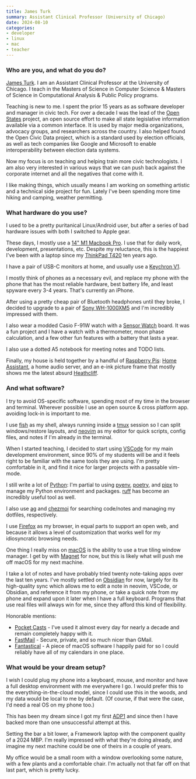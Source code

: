 ```yaml
---
title: James Turk
summary: Assistant Clinical Professor (University of Chicago)
date: 2024-08-10
categories:
- developer
- linux
- mac
- teacher
---
```


### Who are you, and what do you do?

[James Turk](https://jamesturk.net/ "James' website."). I am an Assistant Clinical Professor at the University of Chicago. I teach in the Masters of Science in Computer Science & Masters of Science in Computational Analysis & Public Policy programs.

Teaching is new to me. I spent the prior 15 years as as software developer and manager in civic tech. For over a decade I was the lead of the [Open States](https://github.com/openstates/ "An organisation collecting US state legistation for open sharing.") project, an open source effort to make all state legislative information available via a common interface. It is used by major media organizations, advocacy groups, and researchers across the country. I also helped found the Open Civic Data project, which is a standard used by election officials, as well as tech companies like Google and Microsoft to enable interoperability between election data systems.

Now my focus is on teaching and helping train more civic technologists. I am also very interested in various ways that we can push back against the corporate internet and all the negatives that come with it.

I like making things, which usually means I am working on something artistic and a technical side project for fun. Lately I've been spending more time hiking and camping, weather permitting.

### What hardware do you use?

I used to be a pretty puritanical Linux/Android user, but after a series of bad hardware issues with both I switched to Apple gear.

These days, I mostly use a [14" M1 Macbook Pro][macbook-pro]. I use that for daily work, development, presentations, etc. Despite my reluctance, this is the happiest I've been with a laptop since my [ThinkPad T420][thinkpad-t420] ten years ago.

I have a pair of USB-C monitors at home, and usually use a [Keychron V1][v1-qmk].

I mostly think of phones as a necessary evil, and replace my phone with the phone that has the most reliable hardware, best battery life, and least spyware every 3-4 years. That's currently an iPhone.

After using a pretty cheap pair of Bluetooth headphones until they broke, I decided to upgrade to a pair of [Sony WH-1000XM5][wh-1000xm5] and I'm incredibly impressed with them.

I also wear a modded Casio F-91W watch with a [Sensor Watch][sensor-watch] board. It was a fun project and I have a watch with a thermometer, moon phase calculation, and a few other fun features with a battery that lasts a year.

I also use a dotted A5 notebook for meeting notes and TODO lists.

Finally, my house is held together by a handful of [Raspberry Pis][raspberry-pi]: [Home Assistant][home-assistant], a home audio server, and an e-ink picture frame that mostly shows me the latest absurd [Heathcliff](https://www.gocomics.com/heathcliff "The Healthcliff comic.").

### And what software?

I try to avoid OS-specific software, spending most of my time in the browser and terminal. Wherever possible I use an open source & cross platform app. avoiding lock-in is important to me.

I use [fish][] as my shell, always running inside a [tmux][] session so I can split windows/restore layouts, and [neovim][] as my editor for quick scripts, config files, and notes if I'm already in the terminal.

When I started teaching, I decided to start using [VSCode][visual-studio-code] for my main development environment, since 90% of my students will be and it feels right to be familiar with the same tools they are using. I'm pretty comfortable in it, and find it nice for larger projects with a passable vim-mode.

I still write a lot of [Python][]: I'm partial to using [pyenv][], [poetry][], and [pipx][] to manage my Python environment and packages. [ruff][] has become an incredibly useful tool as well.

I also use [ag][the-silver-searcher] and [chezmoi][] for searching code/notes and managing my dotfiles, respectively.

I use [Firefox][] as my browser, in equal parts to support an open web, and because it allows a level of customization that works well for my idiosyncratic browsing needs.

One thing I really miss on [macOS][] is the ability to use a true tiling window manager. I get by with [Magnet][] for now, but this is likely what will push me off macOS for my next machine.

I take a lot of notes and have probably tried twenty note-taking apps over the last ten years. I've mostly settled on [Obsidian][] for now, largely for its high-quality sync which allows me to edit a note in neovim, VSCode, or Obsidian, and reference it from my phone, or take a quick note from my phone and expand upon it later when I have a full keyboard. Programs that use real files will always win for me, since they afford this kind of flexibility.

Honorable mentions:

* [Pocket Casts][pocket-casts] -  I've used it almost every day for nearly a decade and remain completely happy with it.
* [FastMail][] - Secure, private, and so much nicer than GMail.
* [Fantastical][] - A piece of macOS software I happily paid for so I could reliably have all of my calendars in one place.

### What would be your dream setup?

I wish I could plug my phone into a keyboard, mouse, and monitor and have a full desktop environment with me everywhere I go. I would prefer this to the everything-in-the-cloud model, since I could use this in the woods, and my data would be local to me by default. (Of course, if that were the case, I'd need a real OS on my phone too.)

This has been my dream since I got my first [ADP1][android-dev-phone] and since then I have backed more than one unsuccessful attempt at this.

Setting the bar a bit lower, a Framework laptop with the component quality of a 2024 MBP. I'm really impressed with what they're doing already, and imagine my next machine could be one of theirs in a couple of years.

My office would be a small room with a window overlooking some nature, with a few plants and a comfortable chair. I'm actually not that far off on that last part, which is pretty lucky.

[android-dev-phone]: https://en.wikipedia.org/wiki/Android_Dev_Phone "A development Android phone."
[chezmoi]: https://www.chezmoi.io/ "A tool for managing your dotfiles."
[fantastical]: https://flexibits.com/fantastical "A calendaring app for the Mac."
[fastmail]: https://www.fastmail.com/ "An email hosting service."
[firefox]: https://www.mozilla.org/en-US/firefox/new/ "A cross-platform open-source web browser."
[fish]: https://fishshell.com/ "A command-line shell."
[home-assistant]: https://www.home-assistant.io/ "Home automation software."
[macbook-pro]: https://www.apple.com/macbook-pro/ "A laptop."
[macos]: https://en.wikipedia.org/wiki/MacOS "An operating system for Mac hardware."
[magnet]: https://magnet.crowdcafe.com/ "Mac software for organising windows."
[neovim]: https://neovim.io/ "A refactored vim."
[obsidian]: https://obsidian.md/ "Note-taking software."
[pipx]: https://github.com/pypa/pipx "Software for creating isolated Python environments"
[pocket-casts]: http://web.archive.org/web/20230513180147/https://play.pocketcasts.com/ "A web-based podcast player."
[poetry]: https://python-poetry.org/ "A package manager for Python."
[pyenv]: https://github.com/pyenv/pyenv "Python version management software."
[python]: https://www.python.org/ "An interpreted scripting language."
[raspberry-pi]: https://en.wikipedia.org/wiki/Raspberry_Pi "A single-board hackable computer."
[ruff]: https://github.com/astral-sh/ruff "A linter and code formatter for Python."
[sensor-watch]: https://www.sensorwatch.net/ "A replacement motherboard for the Casio F‑91W."
[the-silver-searcher]: https://geoff.greer.fm/ag/ "A command-line search tool."
[thinkpad-t420]: http://web.archive.org/web/20210506094630/https://support.lenovo.com/us/en/solutions/pd015734 "A 14 inch PC laptop."
[tmux]: https://sourceforge.net/projects/tmux.mirror/ "A terminal multiplexer, similar to screen."
[v1-qmk]: https://www.keychron.com/products/keychron-v1-qmk-via-custom-mechanical-keyboard "A customisable mechanical keyboard."
[visual-studio-code]: https://code.visualstudio.com/ "A development IDE."
[wh-1000xm5]: https://www.sony.com/electronics/headband-headphones/wh-1000xm5 "On-ear headphones."
